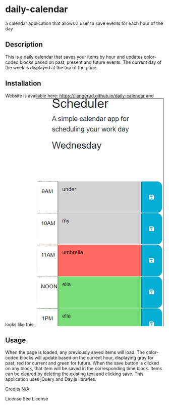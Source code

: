 # daily-calendar
a calendar application that allows a user to save events for each hour of the day

## Description
This is a daily calendar that saves your items by hour and updates color-coded blocks based on past, present and future events. The current day of the week is displayed at the top of the page. 

## Installation
Website is available here: https://llangerud.github.io/daily-calendar and looks like this:
![screenshot](Assets/calendarscreenshot.jpg)

## Usage
When the page is loaded, any previously saved items will load. The color-coded blocks will update based on the current hour, displaying gray for past, red for current and green for future. When the save button is clicked on any block, that item will be saved in the corresponding time block. Items can be cleared by deleting the existing text and clicking save. This application uses jQuery and Day.js libraries. 

Credits
N/A

License
See License
